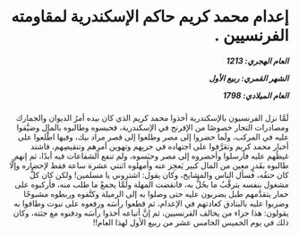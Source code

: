 <h1 dir="rtl">إعدام محمد كريم حاكم الإسكندرية لمقاومته الفرنسيين .</h1>

<h5 dir="rtl">العام الهجري:  1213

الشهر القمري: ربيع الأول

العام الميلادي: 1798</h5>

<p dir="rtl">لَمَّا نزل الفرنسيون بالإسكندرية أخذوا محمد كريم الذي كان بيده أمرُ الديوان والجمارك ومصادرات التجار خصوصًا من الإفرنج في الإسكندرية، فحبسوه وطالبوه بالمال وضيَّقوا عليه في المركب، ولَما حضروا إلى مصر وطلعوا إلى قصر مراد بيك، وفيها اطَّلعوا على أخبار محمد كريم وتعَرَّفوا على اجتهاده في حربِهم وتهوين أمرِهم وتنقيصِهم، فاشتد غيظُهم عليه فأرسلوا وأحضروه إلى مصر وحبَسوه، ولم تنفع الشفاعات فيه أبدًا، ثم إنهم طالبوه بقَدرٍ معين من المال كبير يَعجِز عنه وأمهلوه اثنتي عشرة ساعة فقط لإحضاره وإلَّا كان حتفُه، فسأل الناس والمشايخ، وكان يقول: اشتروني يا مسلمين! ولكن كان كلٌّ مشغول بنفسه يترقَّبُ ما يحُلُّ به، فانقضت المهلة ولَمَّا يجمعْ ما طلب منه، فأركبوه على حمار يتقدَّمهم طبل يضربون عليه حتى وصلوا به إلى الرميلة وكتَّفوه وربطوه مشبوحًا وضربوا عليه بالبنادق كعادتهم في الإعدام، ثم قطعوا رأسَه ورفعوه على نبوت وطافوا به يقولون: هذا جزاء من يخالف الفرنسيين، ثم إنَّ أتباعه أخذوا رأسَه ودفنوه مع جثته، وكان ذلك في يوم الخميس الخامس عشر من ربيع الأول لهذا العام!!</p></br>
